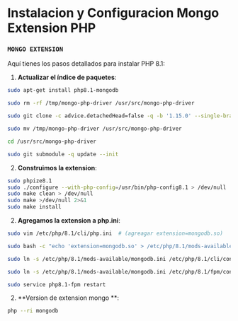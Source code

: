 # Instalacion y Configuracion Mongo Extension PHP

### **`MONGO EXTENSION`**

Aquí tienes los pasos detallados para instalar PHP 8.1:

1. **Actualizar el índice de paquetes**:

```bash
sudo apt-get install php8.1-mongodb

sudo rm -rf /tmp/mongo-php-driver /usr/src/mongo-php-driver

sudo git clone -c advice.detachedHead=false -q -b '1.15.0' --single-branch https://github.com/mongodb/mongo-php-driver.git /tmp/mongo-php-driver

sudo mv /tmp/mongo-php-driver /usr/src/mongo-php-driver

cd /usr/src/mongo-php-driver

sudo git submodule -q update --init
```

2. **Construimos la extension**:

```bash
sudo phpize8.1
sudo ./configure --with-php-config=/usr/bin/php-config8.1 > /dev/null
sudo make clean > /dev/null
sudo make >/dev/null 2>&1
sudo make install
```

2. **Agregamos la extension a php.ini**:

```bash
sudo vim /etc/php/8.1/cli/php.ini  # (agreagar extension=mongodb.so)

sudo bash -c "echo 'extension=mongodb.so' > /etc/php/8.1/mods-available/mongodb.ini"

sudo ln -s /etc/php/8.1/mods-available/mongodb.ini /etc/php/8.1/cli/conf.d/20-mongodb.ini

sudo ln -s /etc/php/8.1/mods-available/mongodb.ini /etc/php/8.1/fpm/conf.d/20-mongodb.ini

sudo service php8.1-fpm restart
```

2. **Version de extension mongo **:

```bash
php --ri mongodb
```
